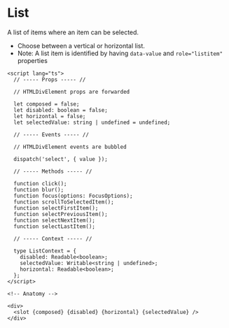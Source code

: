 <script>
    import Playground from './ListPlayground.svelte';
</script>

# List

A list of items where an item can be selected.

- Choose between a vertical or horizontal list.
- Note: A list item is identified by having `data-value` and `role="listitem"` properties

<Playground />

```svelte
<script lang="ts">
  // ----- Props ----- //

  // HTMLDivElement props are forwarded

  let composed = false;
  let disabled: boolean = false;
  let horizontal = false;
  let selectedValue: string | undefined = undefined;

  // ----- Events ----- //

  // HTMLDivElement events are bubbled

  dispatch('select', { value });

  // ----- Methods ----- //

  function click();
  function blur();
  function focus(options: FocusOptions);
  function scrollToSelectedItem();
  function selectFirstItem();
  function selectPreviousItem();
  function selectNextItem();
  function selectLastItem();

  // ----- Context ----- //

  type ListContext = {
    disabled: Readable<boolean>;
    selectedValue: Writable<string | undefined>;
    horizontal: Readable<boolean>;
  };
</script>

<!-- Anatomy -->

<div>
  <slot {composed} {disabled} {horizontal} {selectedValue} />
</div>
```
